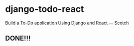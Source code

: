 # django-todo-react
[Build a To-Do application Using Django and React ― Scotch](https://scotch.io/tutorials/build-a-to-do-application-using-django-and-react/amp)

## DONE!!!
